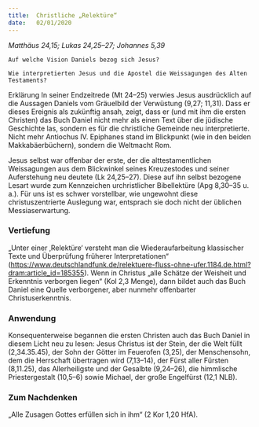 ```yaml
---
title:  Christliche „Relektüre“
date:   02/01/2020
---
```


_Matthäus 24,15; Lukas 24,25–27; Johannes 5,39_

`Auf welche Vision Daniels bezog sich Jesus? `

`Wie interpretierten Jesus und die Apostel die Weissagungen des Alten Testaments?`
	
Erklärung 	In seiner Endzeitrede (Mt 24–25) verwies Jesus ausdrücklich auf die Aussagen Daniels vom Gräuelbild der Verwüstung (9,27; 11,31). Dass er dieses Ereignis als zukünftig ansah, zeigt, dass er (und mit ihm die ersten Christen) das Buch Daniel nicht mehr als einen Text über die jüdische Geschichte las, sondern es für die christliche Gemeinde neu interpretierte. Nicht mehr Antiochus IV. Epiphanes stand im Blickpunkt (wie in den beiden Makkabäerbüchern), sondern die Weltmacht Rom.

Jesus selbst war offenbar der erste, der die alttestamentlichen Weissagungen aus dem Blickwinkel seines Kreuzestodes und seiner Auferstehung neu deutete (Lk 24,25–27). Diese auf ihn selbst bezogene Lesart wurde zum Kennzeichen urchristlicher Bibellektüre (Apg 8,30–35 u. a.). Für uns ist es schwer vorstellbar, wie ungewohnt diese christuszentrierte Auslegung war, entsprach sie doch nicht der üblichen Messiaserwartung.

### Vertiefung	

„Unter einer ‚Relektüre‘ versteht man die Wiederaufarbeitung klassischer Texte und Überprüfung früherer Interpretationen“ (https://www.deutschlandfunk.de/relektuere-fluss-ohne-ufer.1184.de.html?dram:article_id=185355). Wenn in Christus „alle Schätze der Weisheit und Erkenntnis verborgen liegen“ (Kol 2,3 Menge), dann bildet auch das Buch Daniel eine Quelle verborgener, aber nunmehr offenbarter Christuserkenntnis.

### Anwendung

Konsequenterweise begannen die ersten Christen auch das Buch Daniel in diesem Licht neu zu lesen: Jesus Christus ist der Stein, der die Welt füllt (2,34.35.45), der Sohn der Götter im Feuerofen (3,25), der Menschensohn, dem die Herrschaft übertragen wird (7,13–14), der Fürst aller Fürsten (8,11.25), das Allerheiligste und der Gesalbte (9,24–26), die himmlische Priestergestalt (10,5–6) sowie Michael, der große Engelfürst (12,1 NLB).

### Zum Nachdenken
	
„Alle Zusagen Gottes erfüllen sich in ihm“ (2 Kor 1,20 HfA).